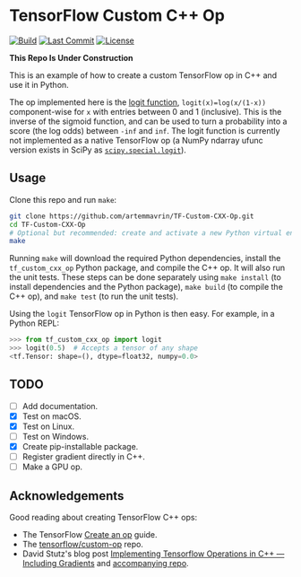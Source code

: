 # TensorFlow Custom C++ Op

[![Build](https://github.com/artemmavrin/TF-Custom-CXX-Op/workflows/Build/badge.svg "Build")](https://github.com/artemmavrin/TF-Custom-CXX-Op/actions?query=workflow%3ABuild)
[![Last Commit](https://img.shields.io/github/last-commit/artemmavrin/TF-Custom-CXX-Op/master "Last Commit")](https://github.com/artemmavrin/TF-Custom-CXX-Op)
[![License](https://img.shields.io/github/license/artemmavrin/TF-Custom-CXX-Op "License")](https://github.com/artemmavrin/TF-Custom-CXX-Op/blob/master/LICENSE)

**This Repo Is Under Construction**

This is an example of how to create a custom TensorFlow op in C++ and use it in Python.

The op implemented here is the [logit function](https://en.wikipedia.org/wiki/Logit), `logit(x)=log(x/(1-x))` component-wise for `x` with entries between 0 and 1 (inclusive).
This is the inverse of the sigmoid function, and can be used to turn a probability into a score (the log odds) between `-inf` and `inf`.
The logit function is currently not implemented as a native TensorFlow op (a NumPy ndarray ufunc version exists in SciPy as [`scipy.special.logit`](https://docs.scipy.org/doc/scipy/reference/generated/scipy.special.logit.html)). 

## Usage

Clone this repo and run `make`:

```bash
git clone https://github.com/artemmavrin/TF-Custom-CXX-Op.git
cd TF-Custom-CXX-Op
# Optional but recommended: create and activate a new Python virtual environment
make
```

Running `make` will download the required Python dependencies, install the `tf_custom_cxx_op` Python package, and compile the C++ op.
It will also run the unit tests.
These steps can be done separately using `make install` (to install dependencies and the Python package), `make build` (to compile the C++ op), and `make test` (to run the unit tests).

Using the `logit` TensorFlow op in Python is then easy.
For example, in a Python REPL:

```python
>>> from tf_custom_cxx_op import logit
>>> logit(0.5)  # Accepts a tensor of any shape
<tf.Tensor: shape=(), dtype=float32, numpy=0.0>
```

## TODO

- [ ] Add documentation.
- [x] Test on macOS.
- [x] Test on Linux.
- [ ] Test on Windows.
- [x] Create pip-installable package.
- [ ] Register gradient directly in C++.
- [ ] Make a GPU op.

## Acknowledgements

Good reading about creating TensorFlow C++ ops:

* The TensorFlow [Create an op](https://www.tensorflow.org/guide/create_op) guide.
* The [tensorflow/custom-op](https://github.com/tensorflow/custom-op) repo.
* David Stutz's blog post [Implementing Tensorflow Operations in C++ — Including Gradients](http://davidstutz.de/implementing-tensorflow-operations-in-c-including-gradients/) and [accompanying repo](https://github.com/davidstutz/tensorflow-cpp-op-example).
